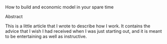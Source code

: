 How to build and economic model in your spare time

Abstract

This is a little article that I wrote to describe how I work. It contains
the advice that I wish I had received when I was just starting out, and
it is meant to be entertaining as well as instructive.
